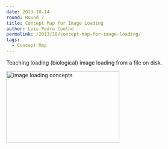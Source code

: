 ```yaml
---
date: 2013-10-14
round: Round 7
title: Concept Map for Image Loading
author: Luis Pedro Coelho
permalink: /2013/10/concept-map-for-image-loading/
tags:
  - Concept Map
---
```

Teaching loading (biological) image loading from a file on disk. 

[<img class="alignnone size-medium wp-image-4739" alt="image loading concepts" src="/training-course/uploads/2013/10/image_loading_concepts-300x190.png" width="300" height="190" />][1]

&nbsp;

 [1]: /training-course/uploads/2013/10/image_loading_concepts.png
